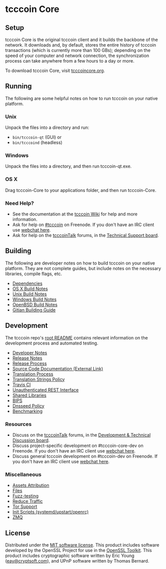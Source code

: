 tcccoin Core
=============

Setup
---------------------
tcccoin Core is the original tcccoin client and it builds the backbone of the network. It downloads and, by default, stores the entire history of tcccoin transactions (which is currently more than 100 GBs); depending on the speed of your computer and network connection, the synchronization process can take anywhere from a few hours to a day or more.

To download tcccoin Core, visit [tcccoincore.org](https://tcccoincore.org/en/releases/).

Running
---------------------
The following are some helpful notes on how to run tcccoin on your native platform.

### Unix

Unpack the files into a directory and run:

- `bin/tcccoin-qt` (GUI) or
- `bin/tcccoind` (headless)

### Windows

Unpack the files into a directory, and then run tcccoin-qt.exe.

### OS X

Drag tcccoin-Core to your applications folder, and then run tcccoin-Core.

### Need Help?

* See the documentation at the [tcccoin Wiki](https://en.tcccoin.it/wiki/Main_Page)
for help and more information.
* Ask for help on [#tcccoin](http://webchat.freenode.net?channels=tcccoin) on Freenode. If you don't have an IRC client use [webchat here](http://webchat.freenode.net?channels=tcccoin).
* Ask for help on the [tcccoinTalk](https://tcccointalk.org/) forums, in the [Technical Support board](https://tcccointalk.org/index.php?board=4.0).

Building
---------------------
The following are developer notes on how to build tcccoin on your native platform. They are not complete guides, but include notes on the necessary libraries, compile flags, etc.

- [Dependencies](dependencies.md)
- [OS X Build Notes](build-osx.md)
- [Unix Build Notes](build-unix.md)
- [Windows Build Notes](build-windows.md)
- [OpenBSD Build Notes](build-openbsd.md)
- [Gitian Building Guide](gitian-building.md)

Development
---------------------
The tcccoin repo's [root README](/README.md) contains relevant information on the development process and automated testing.

- [Developer Notes](developer-notes.md)
- [Release Notes](release-notes.md)
- [Release Process](release-process.md)
- [Source Code Documentation (External Link)](https://dev.visucore.com/tcccoin/doxygen/)
- [Translation Process](translation_process.md)
- [Translation Strings Policy](translation_strings_policy.md)
- [Travis CI](travis-ci.md)
- [Unauthenticated REST Interface](REST-interface.md)
- [Shared Libraries](shared-libraries.md)
- [BIPS](bips.md)
- [Dnsseed Policy](dnsseed-policy.md)
- [Benchmarking](benchmarking.md)

### Resources
* Discuss on the [tcccoinTalk](https://tcccointalk.org/) forums, in the [Development & Technical Discussion board](https://tcccointalk.org/index.php?board=6.0).
* Discuss project-specific development on #tcccoin-core-dev on Freenode. If you don't have an IRC client use [webchat here](http://webchat.freenode.net/?channels=tcccoin-core-dev).
* Discuss general tcccoin development on #tcccoin-dev on Freenode. If you don't have an IRC client use [webchat here](http://webchat.freenode.net/?channels=tcccoin-dev).

### Miscellaneous
- [Assets Attribution](assets-attribution.md)
- [Files](files.md)
- [Fuzz-testing](fuzzing.md)
- [Reduce Traffic](reduce-traffic.md)
- [Tor Support](tor.md)
- [Init Scripts (systemd/upstart/openrc)](init.md)
- [ZMQ](zmq.md)

License
---------------------
Distributed under the [MIT software license](/COPYING).
This product includes software developed by the OpenSSL Project for use in the [OpenSSL Toolkit](https://www.openssl.org/). This product includes
cryptographic software written by Eric Young ([eay@cryptsoft.com](mailto:eay@cryptsoft.com)), and UPnP software written by Thomas Bernard.
